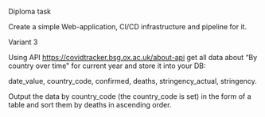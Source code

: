 Diploma task

Create a simple Web-application, CI/CD infrastructure and pipeline for it.


Variant 3

Using API https://covidtracker.bsg.ox.ac.uk/about-api get all data about “By country over time" for current year and store it into your DB:

date_value, country_code, confirmed, deaths, stringency_actual, stringency.

Output the data by country_code (the country_code is set) in the form of a table and sort them by deaths in ascending order.

